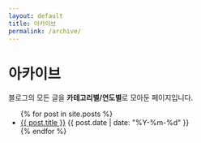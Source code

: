 ```yaml
---
layout: default
title: 아카이브
permalink: /archive/
---
```


# 아카이브

블로그의 모든 글을 **카테고리별/연도별**로 모아둔 페이지입니다.

<ul class="post-list">
{% for post in site.posts %}
  <li>
    <a href="{{ post.url | relative_url }}">{{ post.title }}</a>
    <span class="date">{{ post.date | date: "%Y-%m-%d" }}</span>
  </li>
{% endfor %}
</ul>
